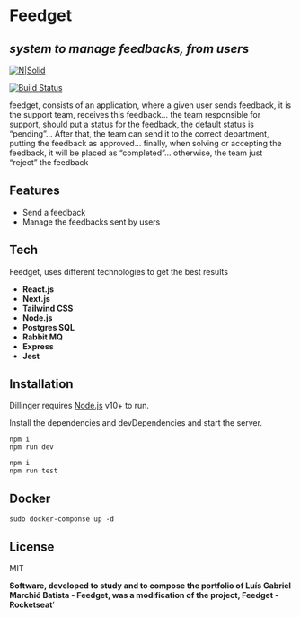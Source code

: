 <h1 class="code-line" data-line-start=0 data-line-end=1 ><a id="Feedget_0"></a>Feedget</h1>
<h2 class="code-line" data-line-start=1 data-line-end=2 ><a id="_system_to_manage_feedbacks_from_users__1"></a><em>system to manage feedbacks, from users</em></h2>
<p class="has-line-data" data-line-start="3" data-line-end="4"><a href="https://nodesource.com/products/nsolid"><img src="https://cldup.com/dTxpPi9lDf.thumb.png" alt="N|Solid"></a></p>
<p class="has-line-data" data-line-start="5" data-line-end="6"><a href="https://travis-ci.org/joemccann/dillinger"><img src="https://travis-ci.org/joemccann/dillinger.svg?branch=master" alt="Build Status"></a></p>
<p class="has-line-data" data-line-start="7" data-line-end="8">feedget, consists of an application, where a given user sends feedback, it is the support team, receives this feedback… the team responsible for support, should put a status for the feedback, the default status is “pending”… After that, the team can send it to the correct department, putting the feedback as approved… finally, when solving or accepting the feedback, it will be placed as “completed”… otherwise, the team just “reject” the feedback</p>
<h2 class="code-line" data-line-start=9 data-line-end=10 ><a id="Features_9"></a>Features</h2>
<ul>
<li class="has-line-data" data-line-start="11" data-line-end="12">Send a feedback</li>
<li class="has-line-data" data-line-start="12" data-line-end="14">Manage the feedbacks sent by users</li>
</ul>
<h2 class="code-line" data-line-start=14 data-line-end=15 ><a id="Tech_14"></a>Tech</h2>
<p class="has-line-data" data-line-start="16" data-line-end="17">Feedget, uses different technologies to get the best results</p>
<ul>
<li class="has-line-data" data-line-start="18" data-line-end="19"><strong>React.js</strong></li>
<li class="has-line-data" data-line-start="19" data-line-end="20"><strong>Next.js</strong></li>
<li class="has-line-data" data-line-start="20" data-line-end="21"><strong>Tailwind CSS</strong></li>
<li class="has-line-data" data-line-start="21" data-line-end="22"><strong>Node.js</strong></li>
<li class="has-line-data" data-line-start="22" data-line-end="23"><strong>Postgres SQL</strong></li>
<li class="has-line-data" data-line-start="23" data-line-end="24"><strong>Rabbit MQ</strong></li>
<li class="has-line-data" data-line-start="24" data-line-end="25"><strong>Express</strong></li>
<li class="has-line-data" data-line-start="25" data-line-end="27"><strong>Jest</strong></li>
</ul>
<h2 class="code-line" data-line-start=27 data-line-end=28 ><a id="Installation_27"></a>Installation</h2>
<p class="has-line-data" data-line-start="29" data-line-end="30">Dillinger requires <a href="https://nodejs.org/">Node.js</a> v10+ to run.</p>
<p class="has-line-data" data-line-start="31" data-line-end="32">Install the dependencies and devDependencies and start the server.</p>
<pre><code class="has-line-data" data-line-start="34" data-line-end="37" class="language-sh">npm i
npm run dev
</code></pre>
<pre><code class="has-line-data" data-line-start="39" data-line-end="42" class="language-sh">npm i
npm run <span class="hljs-built_in">test</span>
</code></pre>
<h2 class="code-line" data-line-start=43 data-line-end=44 ><a id="Docker_43"></a>Docker</h2>
<pre><code class="has-line-data" data-line-start="46" data-line-end="48" class="language-sh">sudo docker-componse up <span class="hljs-operator">-d</span>
</code></pre>
<h2 class="code-line" data-line-start=49 data-line-end=50 ><a id="License_49"></a>License</h2>
<p class="has-line-data" data-line-start="51" data-line-end="52">MIT</p>
<p class="has-line-data" data-line-start="53" data-line-end="54"><strong>Software, developed to study and to compose the portfolio of Luís Gabriel Marchió Batista - Feedget, was a modification of the project, Feedget - Rocketseat</strong>’</p>
